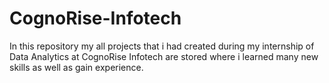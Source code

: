# CognoRise-Infotech
In this repository my all projects that i had created during my internship of Data Analytics at CognoRise Infotech are stored where i learned many new skills as well as gain experience.
